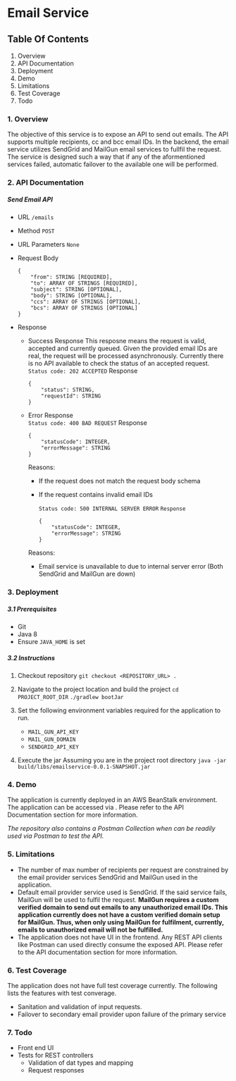 # Email Service

## Table Of Contents
1. Overview
2. API Documentation
3. Deployment
4. Demo
5. Limitations
6. Test Coverage
7. Todo
   

### 1. Overview
The objective of this service is to expose an API to send out emails. The API supports multiple recipients, cc and bcc email IDs. In the backend, the email service utilizes SendGrid and MailGun email services to fullfil the request. The service is designed such a way that if any of the aformentioned services failed, automatic failover to the available one will be performed.

### 2. API Documentation

##### Send Email API
- URL
  `/emails`

- Method
  `POST`

- URL Parameters
  `None`

- Request Body
    ```
    {
        "from": STRING [REQUIRED],
        "to": ARRAY OF STRINGS [REQUIRED],
        "subject": STRING [OPTIONAL],
        "body": STRING [OPTIONAL],
        "ccs": ARRAY OF STRINGS [OPTIONAL],
        "bcs": ARRAY OF STRINGS [OPTIONAL]
    }
    ```

- Response
    - Success Response
      This resposne means the request is valid, accepted and currently queued. Given the provided email IDs are real, the request will be processed asynchronously.
      Currently there is no API available to check the status of an accepted request.
      `Status code: 202 ACCEPTED`
      Response
      ```
      {
          "status": STRING,
          "requestId": STRING
      }
      ```

    - Error Response  
      `Status code: 400 BAD REQUEST`
      Response
      ```
      {
          "statusCode": INTEGER,
          "errorMessage": STRING
      }
      ```
      Reasons:
      - If the request does not match the request body schema
      - If the request contains invalid email IDs

        `Status code: 500 INTERNAL SERVER ERROR`
        `Response`
        ```
        {
            "statusCode": INTEGER,
            "errorMessage": STRING
        }
        ```
      Reasons:
        - Email service is unavailable to due to internal server error (Both SendGrid and MailGun are down)

### 3. Deployment

##### 3.1 Prerequisites
- Git
- Java 8
- Ensure `JAVA_HOME` is set

##### 3.2 Instructions
1. Checkout repository
   `git checkout <REPOSITORY_URL> .`

2. Navigate to the project location and build the project
   `cd PROJECT_ROOT_DIR`
   `./gradlew bootJar`

3. Set the following environment variables required for the application to run.
    - `MAIL_GUN_API_KEY`
    - `MAIL_GUN_DOMAIN`
    - `SENDGRID_API_KEY`

4. Execute the jar
   Assuming you are in the project root directory
   `java -jar build/libs/emailservice-0.0.1-SNAPSHOT.jar`

### 4. Demo
The application is currently deployed in an AWS BeanStalk environment. The application can be accessed via <URL>. Please refer to the API Documentation section for more information. 

*The repository also contains a Postman Collection when can be readily used via Postman to test the API.*

### 5. Limitations
- The number of max number of recipients per request are constrained by the email provider services SendGrid and MailGun used in the application.
- Default email provider service used is SendGrid. If the said service fails, MailGun will be used to fulfil the request. **MailGun requires a custom verified domain to send out emails to any unauthorized email IDs. This application currently does not have a custom verified domain setup for MailGun. Thus, when only using MailGun for fulfilment, currently, emails to unauthorized email will not be fulfilled.**
- The application does not have UI in the frontend. Any REST API clients like Postman can used directly consume the exposed API. Please refer to the API documentation section for more information. 

### 6. Test Coverage
The application does not have full test coverage currently. The following lists the features with test converage.
- Sanitation and validation of input requests. 
- Failover to secondary email provider upon failure of the primary service

### 7. Todo
- Front end UI
- Tests for REST controllers
    - Validation of dat types and mapping
    - Request responses

